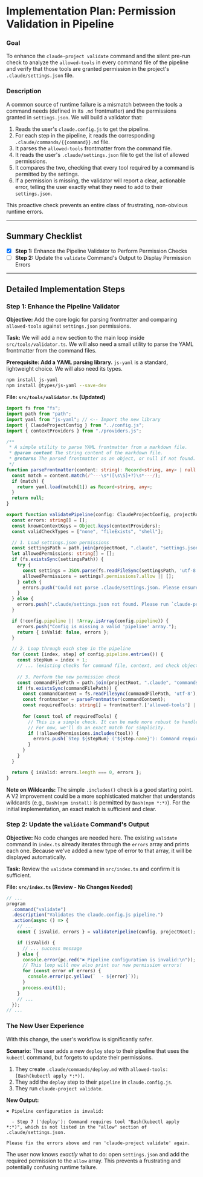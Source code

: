 
# Implementation Plan: Permission Validation in Pipeline

### Goal

To enhance the `claude-project validate` command and the silent pre-run check to analyze the `allowed-tools` in every command file of the pipeline and verify that those tools are granted permission in the project's `.claude/settings.json` file.

### Description

A common source of runtime failure is a mismatch between the tools a command needs (defined in its `.md` frontmatter) and the permissions granted in `settings.json`. We will build a validator that:
1.  Reads the user's `claude.config.js` to get the pipeline.
2.  For each step in the pipeline, it reads the corresponding `.claude/commands/{{command}}.md` file.
3.  It parses the `allowed-tools` frontmatter from the command file.
4.  It reads the user's `.claude/settings.json` file to get the list of allowed permissions.
5.  It compares the two, checking that every tool required by a command is permitted by the settings.
6.  If a permission is missing, the validator will report a clear, actionable error, telling the user exactly what they need to add to their `settings.json`.

This proactive check prevents an entire class of frustrating, non-obvious runtime errors.

---

## Summary Checklist

-   [x] **Step 1:** Enhance the Pipeline Validator to Perform Permission Checks
-   [ ] **Step 2:** Update the `validate` Command's Output to Display Permission Errors

---

## Detailed Implementation Steps

### Step 1: Enhance the Pipeline Validator

**Objective:** Add the core logic for parsing frontmatter and comparing `allowed-tools` against `settings.json` permissions.

**Task:** We will add a new section to the main loop inside `src/tools/validator.ts`. We will also need a small utility to parse the YAML frontmatter from the command files.

**Prerequisite: Add a YAML parsing library.**
`js-yaml` is a standard, lightweight choice. We will also need its types.
```bash
npm install js-yaml
npm install @types/js-yaml --save-dev
```

**File: `src/tools/validator.ts` (Updated)**
```typescript
import fs from "fs";
import path from "path";
import yaml from "js-yaml"; // <-- Import the new library
import { ClaudeProjectConfig } from "../config.js";
import { contextProviders } from "./providers.js";

/**
 * A simple utility to parse YAML frontmatter from a markdown file.
 * @param content The string content of the markdown file.
 * @returns The parsed frontmatter as an object, or null if not found.
 */
function parseFrontmatter(content: string): Record<string, any> | null {
  const match = content.match(/^---\s*([\s\S]+?)\s*---/);
  if (match) {
    return yaml.load(match[1]) as Record<string, any>;
  }
  return null;
}

export function validatePipeline(config: ClaudeProjectConfig, projectRoot: string): { isValid: boolean; errors: string[] } {
  const errors: string[] = [];
  const knownContextKeys = Object.keys(contextProviders);
  const validCheckTypes = ["none", "fileExists", "shell"];

  // 1. Load settings.json permissions
  const settingsPath = path.join(projectRoot, ".claude", "settings.json");
  let allowedPermissions: string[] = [];
  if (fs.existsSync(settingsPath)) {
    try {
      const settings = JSON.parse(fs.readFileSync(settingsPath, 'utf-8'));
      allowedPermissions = settings?.permissions?.allow || [];
    } catch {
      errors.push("Could not parse .claude/settings.json. Please ensure it is valid JSON.");
    }
  } else {
    errors.push(".claude/settings.json not found. Please run `claude-project init` to create a default one.");
  }

  if (!config.pipeline || !Array.isArray(config.pipeline)) {
    errors.push("Config is missing a valid 'pipeline' array.");
    return { isValid: false, errors };
  }

  // 2. Loop through each step in the pipeline
  for (const [index, step] of config.pipeline.entries()) {
    const stepNum = index + 1;
    // ... (existing checks for command file, context, and check objects remain the same)
    
    // 3. Perform the new permission check
    const commandFilePath = path.join(projectRoot, ".claude", "commands", `${step.command}.md`);
    if (fs.existsSync(commandFilePath)) {
      const commandContent = fs.readFileSync(commandFilePath, 'utf-8');
      const frontmatter = parseFrontmatter(commandContent);
      const requiredTools: string[] = frontmatter?.['allowed-tools'] || [];
      
      for (const tool of requiredTools) {
        // This is a simple check. It can be made more robust to handle wildcards like "Bash(npm *:*)".
        // For now, we'll do an exact match for simplicity.
        if (!allowedPermissions.includes(tool)) {
          errors.push(`Step ${stepNum} ('${step.name}'): Command requires tool "${tool}", which is not listed in the "allow" section of .claude/settings.json.`);
        }
      }
    }
  }

  return { isValid: errors.length === 0, errors };
}
```
**Note on Wildcards:** The simple `.includes()` check is a good starting point. A V2 improvement could be a more sophisticated matcher that understands wildcards (e.g., `Bash(npm install)` is permitted by `Bash(npm *:*)`). For the initial implementation, an exact match is sufficient and clear.

### Step 2: Update the `validate` Command's Output

**Objective:** No code changes are needed here. The existing `validate` command in `index.ts` already iterates through the `errors` array and prints each one. Because we've added a new type of error to that array, it will be displayed automatically.

**Task:** Review the `validate` command in `src/index.ts` and confirm it is sufficient.

**File: `src/index.ts` (Review - No Changes Needed)**
```typescript
// ...
program
  .command("validate")
  .description("Validates the claude.config.js pipeline.")
  .action(async () => {
    // ...
    const { isValid, errors } = validatePipeline(config, projectRoot);

    if (isValid) {
      // ... success message
    } else {
      console.error(pc.red("✖ Pipeline configuration is invalid:\n"));
      // This loop will now also print our new permission errors!
      for (const error of errors) {
        console.error(pc.yellow(`  - ${error}`));
      }
      process.exit(1);
    }
    // ...
  });
// ...
```

### The New User Experience

With this change, the user's workflow is significantly safer.

**Scenario:** The user adds a new `deploy` step to their pipeline that uses the `kubectl` command, but forgets to update their permissions.

1.  They create `.claude/commands/deploy.md` with `allowed-tools: [Bash(kubectl apply *:*)]`.
2.  They add the `deploy` step to their `pipeline` in `claude.config.js`.
3.  They run `claude-project validate`.

**New Output:**
```
✖ Pipeline configuration is invalid:

  - Step 7 ('deploy'): Command requires tool "Bash(kubectl apply *:*)", which is not listed in the "allow" section of .claude/settings.json.

Please fix the errors above and run 'claude-project validate' again.
```
The user now knows *exactly* what to do: open `settings.json` and add the required permission to the `allow` array. This prevents a frustrating and potentially confusing runtime failure.